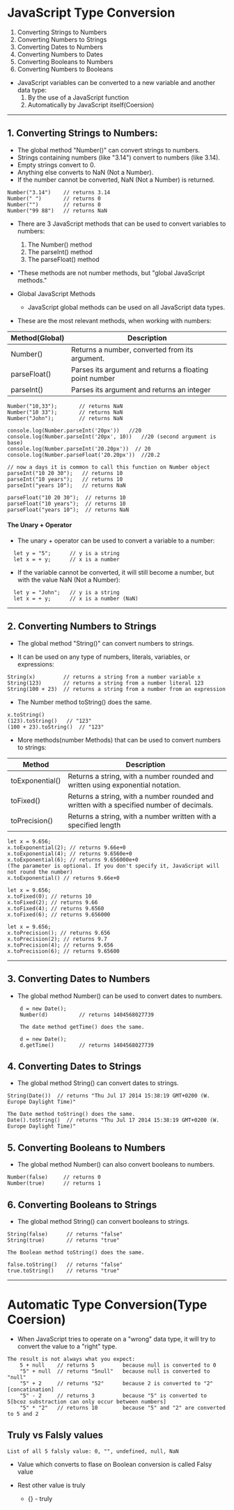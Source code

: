 # JavaScript Type Conversion

1. Converting Strings to Numbers
2. Converting Numbers to Strings
3. Converting Dates to Numbers
4. Converting Numbers to Dates
5. Converting Booleans to Numbers
6. Converting Numbers to Booleans

- JavaScript variables can be converted to a new variable and another data type:
  1.  By the use of a JavaScript function
  2.  Automatically by JavaScript itself(Coersion)

---

## 1. Converting Strings to Numbers:

- The global method "Number()" can convert strings to numbers.
- Strings containing numbers (like "3.14") convert to numbers (like 3.14).
- Empty strings convert to 0.
- Anything else converts to NaN (Not a Number).
- If the number cannot be converted, NaN (Not a Number) is returned.

```
Number("3.14")    // returns 3.14
Number(" ")       // returns 0
Number("")        // returns 0
Number("99 88")   // returns NaN
```

- There are 3 JavaScript methods that can be used to convert variables to numbers:

  1. The Number() method
  2. The parseInt() method
  3. The parseFloat() method

- "These methods are not number methods, but "global JavaScript methods."

- Global JavaScript Methods
  - JavaScript global methods can be used on all JavaScript data types.
- These are the most relevant methods, when working with numbers:

| Method(Global) | Description                                             |
| -------------- | ------------------------------------------------------- |
| Number()       | Returns a number, converted from its argument.          |
| parseFloat()   | Parses its argument and returns a floating point number |
| parseInt()     | Parses its argument and returns an integer              |

```
Number("10,33");       // returns NaN
Number("10 33");       // returns NaN
Number("John");        // returns NaN

console.log(Number.parseInt('20px'))   //20
console.log(Number.parseInt('20px', 10))   //20 (second argument is base)
console.log(Number.parseInt('20.20px'))  // 20
console.log(Number.parseFloat('20.20px'))  //20.2
```

```
// now a days it is common to call this function on Number object
parseInt("10 20 30");   // returns 10
parseInt("10 years");   // returns 10
parseInt("years 10");   // returns NaN

parseFloat("10 20 30");  // returns 10
parseFloat("10 years");  // returns 10
parseFloat("years 10");  // returns NaN
```

#### **The Unary + Operator**

- The unary + operator can be used to convert a variable to a number:

```
  let y = "5";      // y is a string
  let x = + y;      // x is a number
```

- If the variable cannot be converted, it will still become a number, but with the value NaN (Not a Number):

```
  let y = "John";   // y is a string
  let x = + y;      // x is a number (NaN)
```

---

## 2. Converting Numbers to Strings

- The global method "String()" can convert numbers to strings.

- It can be used on any type of numbers, literals, variables, or expressions:

```
String(x)         // returns a string from a number variable x
String(123)       // returns a string from a number literal 123
String(100 + 23)  // returns a string from a number from an expression
```

- The Number method toString() does the same.

```
x.toString()
(123).toString()   // "123"
(100 + 23).toString()  // "123"
```

- More methods(number Methods) that can be used to convert numbers to strings:

| Method          | Description                                                                              |
| --------------- | ---------------------------------------------------------------------------------------- |
| toExponential() | Returns a string, with a number rounded and written using exponential notation.          |
| toFixed()       | Returns a string, with a number rounded and written with a specified number of decimals. |
| toPrecision()   | Returns a string, with a number written with a specified length                          |

```
let x = 9.656;
x.toExponential(2); // returns 9.66e+0
x.toExponential(4); // returns 9.6560e+0
x.toExponential(6); // returns 9.656000e+0
(The parameter is optional. If you don't specify it, JavaScript will not round the number)
x.toExponential() // returns 9.66e+0
```

```
let x = 9.656;
x.toFixed(0); // returns 10
x.toFixed(2); // returns 9.66
x.toFixed(4); // returns 9.6560
x.toFixed(6); // returns 9.656000
```

```
let x = 9.656;
x.toPrecision(); // returns 9.656
x.toPrecision(2); // returns 9.7
x.toPrecision(4); // returns 9.656
x.toPrecision(6); // returns 9.65600
```

---

## 3. Converting Dates to Numbers

- The global method Number() can be used to convert dates to numbers.

```
    d = new Date();
    Number(d)          // returns 1404568027739

    The date method getTime() does the same.

    d = new Date();
    d.getTime()        // returns 1404568027739
```

## 4. Converting Dates to Strings

- The global method String() can convert dates to strings.

```
String(Date())  // returns "Thu Jul 17 2014 15:38:19 GMT+0200 (W. Europe Daylight Time)"

The Date method toString() does the same.
Date().toString()  // returns "Thu Jul 17 2014 15:38:19 GMT+0200 (W. Europe Daylight Time)"
```

## 5. Converting Booleans to Numbers

- The global method Number() can also convert booleans to numbers.

```
Number(false)     // returns 0
Number(true)      // returns 1
```

## 6. Converting Booleans to Strings

- The global method String() can convert booleans to strings.

```
String(false)      // returns "false"
String(true)       // returns "true"
```

```
The Boolean method toString() does the same.

false.toString()   // returns "false"
true.toString()    // returns "true"
```

---

# Automatic Type Conversion(Type Coersion)

- When JavaScript tries to operate on a "wrong" data type, it will try to convert the value to a "right" type.

```
The result is not always what you expect:
    5 + null    // returns 5         because null is converted to 0
    "5" + null  // returns "5null"   because null is converted to "null"
    "5" + 2     // returns "52"      because 2 is converted to "2"[concatination]
    "5" - 2     // returns 3         because "5" is converted to 5[bcoz substraction can only occur between numbers]
    "5" * "2"   // returns 10        because "5" and "2" are converted to 5 and 2

```

## Truly vs Falsly values

```
List of all 5 falsly value: 0, "", undefined, null, NaN
```

- Value which converts to flase on Boolean conversion is called Falsy value

- Rest other value is truly
  - {} - truly
